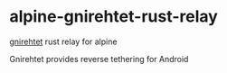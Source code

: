 # alpine-gnirehtet-rust-relay

[gnirehtet](https://github.com/Genymobile/gnirehtet) rust relay for alpine

Gnirehtet provides reverse tethering for Android

